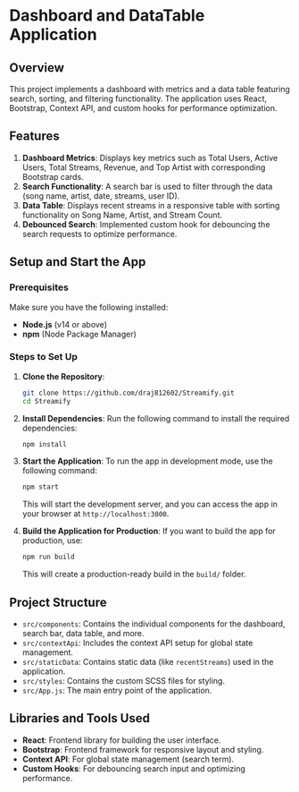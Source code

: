 # Dashboard and DataTable Application

## Overview

This project implements a dashboard with metrics and a data table featuring search, sorting, and filtering functionality. The application uses React, Bootstrap, Context API, and custom hooks for performance optimization.

## Features

1. **Dashboard Metrics**: Displays key metrics such as Total Users, Active Users, Total Streams, Revenue, and Top Artist with corresponding Bootstrap cards.
2. **Search Functionality**: A search bar is used to filter through the data (song name, artist, date, streams, user ID).
3. **Data Table**: Displays recent streams in a responsive table with sorting functionality on Song Name, Artist, and Stream Count.
4. **Debounced Search**: Implemented custom hook for debouncing the search requests to optimize performance.

## Setup and Start the App

### Prerequisites

Make sure you have the following installed:

- **Node.js** (v14 or above)
- **npm** (Node Package Manager)

### Steps to Set Up

1. **Clone the Repository**:

   ```bash
   git clone https://github.com/draj812602/Streamify.git
   cd Streamify
   ```

2. **Install Dependencies**:
   Run the following command to install the required dependencies:

   ```bash
   npm install
   ```

3. **Start the Application**:
   To run the app in development mode, use the following command:

   ```bash
   npm start
   ```

   This will start the development server, and you can access the app in your browser at `http://localhost:3000`.

4. **Build the Application for Production**:
   If you want to build the app for production, use:

   ```bash
   npm run build
   ```

   This will create a production-ready build in the `build/` folder.

## Project Structure

- `src/components`: Contains the individual components for the dashboard, search bar, data table, and more.
- `src/contextApi`: Includes the context API setup for global state management.
- `src/staticData`: Contains static data (like `recentStreams`) used in the application.
- `src/styles`: Contains the custom SCSS files for styling.
- `src/App.js`: The main entry point of the application.

## Libraries and Tools Used

- **React**: Frontend library for building the user interface.
- **Bootstrap**: Frontend framework for responsive layout and styling.
- **Context API**: For global state management (search term).
- **Custom Hooks**: For debouncing search input and optimizing performance.

